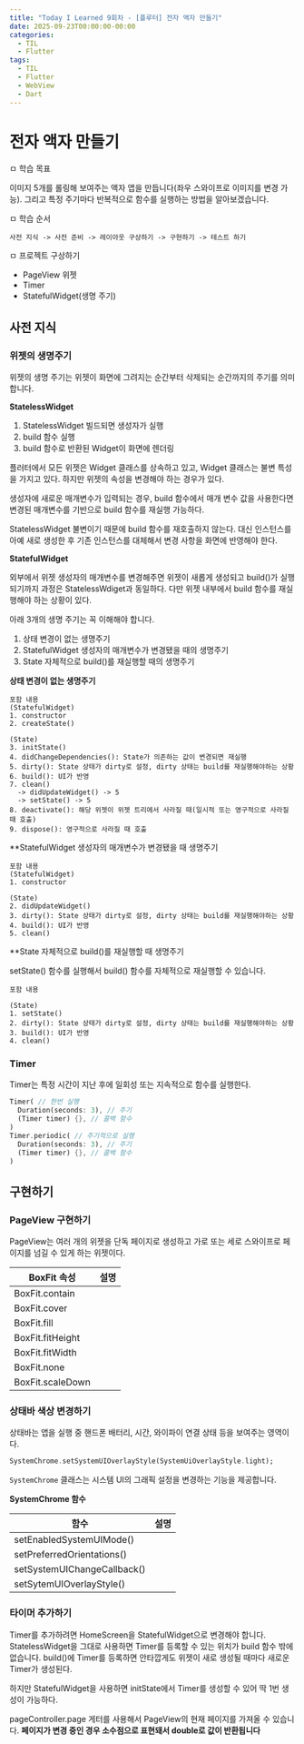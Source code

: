```yaml
---
title: "Today I Learned 9회차 - [플루터] 전자 액자 만들기"
date: 2025-09-23T00:00:00-00:00
categories:
  - TIL
  - Flutter
tags:
  - TIL
  - Flutter
  - WebView
  - Dart
---
```


# 전자 액자 만들기

ㅁ 학습 목표

이미지 5개를 롤링해 보여주는 액자 앱을 만듭니다(좌우 스와이프로 이미지를 변경 가능).
그리고 특정 주기마다 반복적으로 함수를 실행하는 방법을 알아보겠습니다.

ㅁ 학습 순서

```
사전 지식 -> 사전 준비 -> 레이아웃 구상하기 -> 구현하기 -> 테스트 하기
```

ㅁ 프로젝트 구상하기

* PageView 위젯
* Timer
* StatefulWidget(생명 주기)

## 사전 지식

### 위젯의 생명주기
위젯의 생명 주기는 위젯이 화면에 그려지는 순간부터 삭제되는 순간까지의 주기를 의미합니다.

**StatelessWidget**

1. StatelessWidget 빌드되면 생성자가 실행
2. build 함수 실행
3. build 함수로 반환된 Widget이 화면에 렌더링

플러터에서 모든 위젯은 Widget 클래스를 상속하고 있고, Widget 클래스는 불변 특성을 가지고 있다.
하지만 위젯의 속성을 변경해야 하는 경우가 있다.

생성자에 새로운 매개변수가 입력되는 경우, build 함수에서 매개 변수 값을 사용한다면 변경된 매개변수를 기반으로 build 함수를 재실행 가능하다.

StatelessWidget 불변이기 때문에 build 함수를 재호출하지 않는다. 대신 인스턴스를 아예 새로 생성한 후 기존 인스턴스를 대체해서 변경 사항을 화면에 반영해야 한다.

**StatefulWidget**

외부에서 위젯 생성자의 매개변수를 변경해주면 위젯이 새롭게 생성되고 build()가 실행되기까지 과정은 StatelessWdiget과 동일하다. 다만 위젯 내부에서 build 함수를 재실행해야 하는 상황이 있다.

아래 3개의 생명 주기는 꼭 이해해야 합니다.

1. 상태 변경이 없는 생명주기
2. StatefulWidget 생성자의 매개변수가 변경됐을 때의 생명주기
3. State 자체적으로 build()를 재실행할 때의 생명주기

**상태 변경이 없는 생명주기**

```startuml
포함 내용
(StatefulWidget)
1. constructor
2. createState()

(State)
3. initState()
4. didChangeDependencies(): State가 의존하는 값이 변경되면 재실행
5. dirty(): State 상태가 dirty로 설정, dirty 상태는 build를 재실행해야하는 상황
6. build(): UI가 반영
7. clean()
  -> didUpdateWidget() -> 5
  -> setState() -> 5
8. deactivate(): 해당 위젯이 위젯 트리에서 사라질 때(일시적 또는 영구적으로 사라질 때 호출)
9. dispose(): 영구적으로 사라질 때 호출
```

**StatefulWidget 생성자의 매개변수가 변경됐을 때 생명주기

```startuml
포함 내용
(StatefulWidget)
1. constructor

(State)
2. didUpdateWidget()
3. dirty(): State 상태가 dirty로 설정, dirty 상태는 build를 재실행해야하는 상황
4. build(): UI가 반영
5. clean()
```

**State 자체적으로 build()를 재실행할 때 생명주기

setState() 함수를 실행해서 build() 함수를 자체적으로 재실행할 수 있습니다.

```startuml
포함 내용

(State)
1. setState()
2. dirty(): State 상태가 dirty로 설정, dirty 상태는 build를 재실행해야하는 상황
3. build(): UI가 반영
4. clean()
```

### Timer

Timer는 특정 시간이 지난 후에 일회성 또는 지속적으로 함수를 실행한다.

```dart
Timer( // 한번 실행
  Duration(seconds: 3), // 주기
  (Timer timer) {}, // 콜백 함수
) 
Timer.periodic( // 주기적으로 실행
  Duration(seconds: 3), // 주기
  (Timer timer) {}, // 콜백 함수
)
```

## 구현하기

### PageView 구현하기

PageView는 여러 개의 위젯을 단독 페이지로 생성하고 가로 또는 세로 스와이프로 페이지를 넘길 수 있게 하는 위젯이다.

| BoxFit 속성 | 설명 |
| --- | --- |
| BoxFit.contain | | 
| BoxFit.cover | |
| BoxFit.fill | |
| BoxFit.fitHeight | |
| BoxFit.fitWidth | |
| BoxFit.none | |
| BoxFit.scaleDown | |

### 상태바 색상 변경하기

상태바는 앱을 실행 중 핸드폰 배터리, 시간, 와이파이 연결 상태 등을 보여주는 영역이다.

```dart
SystemChrome.setSystemUIOverlayStyle(SystemUiOverlayStyle.light); 
```

`SystemChrome` 클래스는 시스템 UI의 그래픽 설정을 변경하는 기능을 제공합니다.

**SystemChrome 함수**

| 함수 | 설명 |
| --- | --- |
| setEnabledSystemUIMode() | |
| setPreferredOrientations() |  |
| setSystemUIChangeCallback() | |
| setSytemUIOverlayStyle() | |

### 타이머 추가하기

Timer를 추가하려면 HomeScreen을 StatefulWidget으로 변경해야 합니다.
StatelessWidget을 그대로 사용하면 Timer를 등록할 수 있는 위치가 build 함수 밖에 없습니다. build()에 Timer를 등록하면 안타깝게도 위젯이 새로 생성될 때마다 새로운 Timer가 생성된다.

하지만 StatefulWidget을 사용하면 initState에서 Timer를 생성할 수 있어 딱 1번 생성이 가능하다.

pageController.page 게터를 사용해서 PageView의 현재 페이지를 가져올 수 있습니다.
**페이지가 변경 중인 경우 소수점으로 표현돼서 double로 값이 반환됩니다**